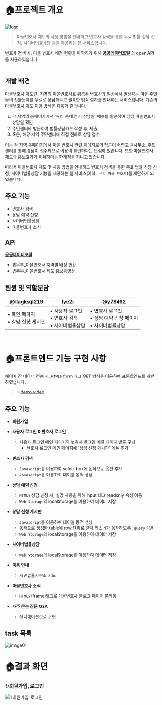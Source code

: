 # 🏠프로젝트 개요
![logo](https://user-images.githubusercontent.com/69866091/152042620-36f7eb57-6d89-4dbd-9a8d-7bb7b0bfd19a.png)

> 마을변호사 제도의 사용 방법을 안내하고 변호사 검색을 통한 무료 법률 상담 신청, 사이버법률상담 등을 제공하는 웹 서비스입니다. </br>

변호사 검색 시, 마을 변호사 배정 현황을 파악하기 위해 [**공공데이터포털**](https://www.data.go.kr/) 의 open API를 사용하였습니다.
</br>
</br>

## 개발 배경
마을변호사 제도란, 지역의 마을변호사로 위촉된 변호사가 일상에서 발생하는 마을 주민들의 법률문제를 무료로 상담해주고 필요한 법적 절차를 안내하는 서비스입니다.
기존의 마을변호사 제도 이용 방식은 다음과 같습니다.

1. 각 지역의 홈페이지에서 '우리 동네 정기 상담일’ 메뉴를 활용하여 담당 마을변호사 상담일 확인
2. 주민센터에 방문하여 법률상담카드 작성 후, 제출
3. 혹은, 해당 지역 주민센터에 직접 전화로 상담 접수

이는 각 지역 홈페이지에서 마을 변호사 관련 페이지로의 접근이 어렵고 동사무소, 주민센터를 통해 상담이 접수되므로 이용이 불편하다는 단점이 있습니다.
또한 마을변호사 제도의 홍보효과가 미미하다는 한계점을 지니고 있습니다.

따라서 마을변호사 제도 및 사용 방법을 안내하고 변호사 검색을 통한 무료 법률 상담 신청, 사이버법률상담 기능을 제공하는 웹 서비스(이하  &nbsp; `우리 마을 변호사`)를 제안하게 되었습니다.


## 주요 기능
- 변호사 검색
- 상담 예약 신청
- 사이버법률상담
- 마을변호사 소식

## API
[**공공데이터포털**](https://www.data.go.kr/)
- 법무부_마을변호사 지역별 배정 현황
- 법무부_마을변호사 제도 홍보동영상

## 팀원 및 역할분담
|[@rlagksql219](https://github.com/rlagksql219)|[lye2i](https://github.com/lye2i)|[@y78462](https://github.com/y78462)|
|------|----|----|
|• 메인 페이지 <br> • 상담 신청 게시판 |• 사용자 로그인 </br> • 변호사 검색 </br> • 사이버법률상담 |• 변호사 로그인 </br> • 상담 예약 신청 페이지 </br> • 사이버법률상담
<br/>


# 🏠프론트엔드 기능 구현 사항
페이지 간 데이터 전송 시, `HTML5` form 태그 GET 방식을 이용하여 프론트엔드를 개발하였습니다.

>  ✨[demo video](https://youtu.be/7f7WY5o7R0Y)<br/>

## 주요 기능
- **회원가입**

- **사용자 로그인 & 변호사 로그인**
    - 사용자 로그인 메인 페이지와 변호사 로그인 메인 페이지 별도 구성
         - 변호사 로그인 메인 페이지에 '상담 신청 게시판' 메뉴 추가

- **변호사 검색**
    - `Javascript`를 이용하여 select box에 동적으로 옵션 추가
    - `Javascript`를 이용하여 테이블 동적 생성

- **상담 예약 신청**
    - `HTML5` 상담 신청 시, 실명 사용을 위해 input 태그 readonly 속성 이용
    -  `Web Storage`의 localStorage를 이용하여 데이터 저장

- **상담 신청 게시판**
   - `Javascript`를 이용하여 테이블 동적 생성
   - 동적으로 생성한 table에 row 단위로 클릭 리스너가 동작하도록 `jquery` 이용
   - `Web Storage`의 localStorage를 이용하여 데이터 저장

- **사이버법률상담**
   - `Web Storage`의 localStorage를 이용하여 데이터 저장

- **이용 안내**
   - 시민법률사무소 지도

- **마을변호사 소식**
   - `HTML5` iframe 태그로 마을변호사 블로그 페이지 불러옴

- **자주 묻는 질문 Q&A**
   - 애니메이션으로 구현

## task 목록
![image01](https://user-images.githubusercontent.com/69866091/152188737-7e0e9cff-7758-49a2-8af6-f0d546444a0f.png)


# 🏠결과 화면

### ✨회원가입, 로그인
![1  회원가입, 로그인](https://user-images.githubusercontent.com/55133794/121143232-cd8a7a00-c877-11eb-94c9-5fb4b0d44036.gif)
